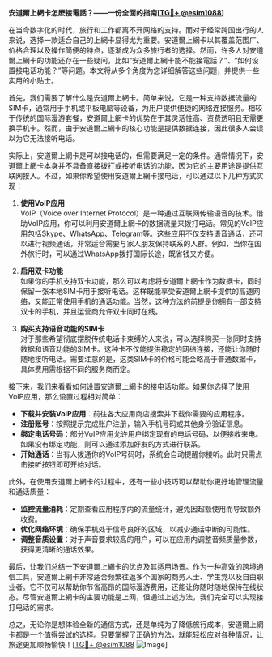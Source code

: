 **安道爾上網卡怎麽接電話？——一份全面的指南[[TG💪+ @esim1088](https://t.me/s/esim1088)]**

在当今数字化的时代，旅行和工作都离不开网络的支持。而对于经常跨国出行的人来说，选择一款适合自己的上網卡显得尤为重要。安道爾上網卡以其覆盖范围广、价格合理以及操作简便的特点，逐渐成为众多旅行者的选择。然而，许多人对安道爾上網卡的功能还存在一些疑问，比如“安道爾上網卡能不能接電話？”、“如何设置接电话功能？”等问题。本文将从多个角度为您详细解答这些问题，并提供一些实用的小贴士。

首先，我们需要了解什么是安道爾上網卡。简单来说，它是一种支持数据流量的SIM卡，通常用于手机或平板电脑等设备，为用户提供便捷的网络连接服务。相较于传统的国际漫游套餐，安道爾上網卡的优势在于其灵活性高、资费透明且无需更换手机卡。然而，由于安道爾上網卡的核心功能是提供数据连接，因此很多人会误以为它无法接听电话。

实际上，安道爾上網卡是可以接电话的，但需要满足一定的条件。通常情况下，安道爾上網卡本身并不具备直接拨打或接听电话的功能，因为它的主要用途是提供互联网接入。不过，如果你希望使用安道爾上網卡接电话，可以通过以下几种方式实现：

1. **使用VoIP应用**  
   VoIP（Voice over Internet Protocol）是一种通过互联网传输语音的技术。借助VoIP应用，你可以利用安道爾上網卡的数据流量来拨打电话。常见的VoIP应用包括Skype、WhatsApp、Telegram等。这些应用不仅支持语音通话，还可以进行视频通话，非常适合需要与家人朋友保持联系的人群。例如，当你在国外旅行时，可以通过WhatsApp拨打国际长途，既省钱又方便。

2. **启用双卡功能**  
   如果你的手机支持双卡功能，那么可以考虑将安道爾上網卡作为数据卡，同时保留一张本地SIM卡用于接听电话。这样既能享受安道爾上網卡提供的高速网络，又能正常使用手机的通话功能。当然，这种方法的前提是你拥有一部支持双卡的手机，并且运营商允许双卡同时在线。

3. **购买支持语音功能的SIM卡**  
   对于那些希望彻底摆脱传统电话卡束缚的人来说，可以选择购买一张同时支持数据和语音功能的SIM卡。这种卡不仅能提供稳定的网络连接，还能让你随时随地接听电话。需要注意的是，这类SIM卡的价格可能会略高于普通数据卡，具体费用需根据不同的服务商而定。

接下来，我们来看看如何设置安道爾上網卡的接电话功能。如果你选择了使用VoIP应用，那么设置过程相对简单：

- **下载并安装VoIP应用**：前往各大应用商店搜索并下载你需要的应用程序。
- **注册账号**：按照提示完成账户注册，输入手机号码或其他身份验证信息。
- **绑定电话号码**：部分VoIP应用允许用户绑定现有的电话号码，以便接收来电。如果没有绑定功能，则可以通过添加好友的方式进行联系。
- **开始通话**：当有人拨通你的VoIP号码时，系统会自动提醒你接听。此时只需点击接听按钮即可开始对话。

此外，在使用安道爾上網卡的过程中，还有一些小技巧可以帮助你更好地管理流量和通话质量：

- **监控流量消耗**：定期查看应用程序内的流量统计，避免因超额使用而导致额外收费。
- **优化网络环境**：确保手机处于信号良好的区域，以减少通话中断的可能性。
- **调整音质设置**：对于声音要求较高的用户，可以在应用内调整音频质量参数，获得更清晰的通话效果。

最后，让我们总结一下安道爾上網卡的优点及其适用场景。作为一种高效的跨境通信工具，安道爾上網卡非常适合频繁往返多个国家的商务人士、学生党以及自由职业者。它不仅可以帮助你节省高昂的国际漫游费用，还能让你随时随地保持在线状态。尽管安道爾上網卡的主要功能是上网，但通过上述方法，我们完全可以实现接打电话的需求。

总之，无论你是想体验全新的通信方式，还是单纯为了降低旅行成本，安道爾上網卡都是一个值得尝试的选择。只要掌握了正确的方法，就能轻松应对各种情况，让旅途更加顺畅愉快！[[TG💪+ @esim1088](https://t.me/s/esim1088) ![Image](https://i.postimg.cc/4NQfJmqS/Snipaste-2025-05-13-00-14-12.png)]
